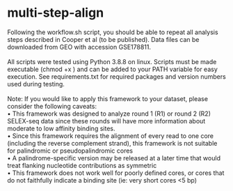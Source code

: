 # multi-step-align

Following the workflow.sh script, you should be able to repeat all analysis steps described in Cooper et al (to be published). Data files can be downloaded from GEO with accession GSE178811.\
\
All scripts were tested using Python 3.8.8 on linux. Scripts must be made executable (chmod +x <filename>) and can be added to your PATH variable for easy execution. See requirements.txt for required packages and version numbers used during testing.\
 \
Note: If you would like to apply this framework to your dataset, please consider the following caveats:\
• This framework was designed to analyze round 1 (R1) or round 2 (R2) SELEX-seq data since these rounds will have more information about moderate to low affinity binding sites.\
• Since this framework requires the alignment of every read to one core (including the reverse complement strand), this framework is not suitable for palindromic or pseudopalindromic cores\
  • A palindrome-specific version may be released at a later time that would treat flanking nucleotide contributions as symmetric\
• This framework does not work well for poorly defined cores, or cores that do not faithfully indicate a binding site (ie: very short cores <5 bp)
